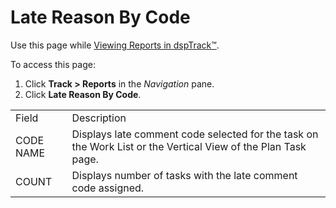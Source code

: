 # Late Reason By Code

<div class="use">

Use this page while [Viewing Reports in
dspTrack™](../Use_Cases/View_Reports_in_dspTrack.htm).

</div>

To access this page:

1.  Click **Track \> Reports** in the *Navigation* pane.
2.  Click **Late Reason By
Code**.

|           |                                                                                                               |
| --------- | ------------------------------------------------------------------------------------------------------------- |
| Field     | Description                                                                                                   |
| CODE NAME | Displays late comment code selected for the task on the Work List or the Vertical View of the Plan Task page. |
| COUNT     | Displays number of tasks with the late comment code assigned.                                                 |
